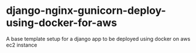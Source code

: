 # django-nginx-gunicorn-deploy-using-docker-for-aws
A base template setup for a django app to be deployed using docker on aws ec2 instance
